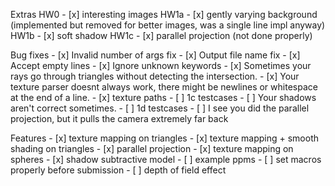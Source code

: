 Extras
    HW0
    - [x] interesting images
    HW1a
    - [x] gently varying background (implemented but removed for better images, was a single line impl anyway)
    HW1b
    - [x] soft shadow
    HW1c
    - [x] parallel projection (not done properly)

Bug fixes
    - [x] Invalid number of args fix
    - [x] Output file name fix
    - [x] Accept empty lines
    - [x] Ignore unknown keywords
    - [x] Sometimes your rays go through triangles without detecting the intersection.
    - [x] Your texture parser doesnt always work, there might be newlines or whitespace at the end of a line.
    - [x] texture paths
    - [ ] 1c testcases
    - [ ] Your shadows aren't correct sometimes.
    - [ ] 1d testcases
    - [ ] I see you did the parallel projection, but it pulls the camera extremely far back

Features
    - [x] texture mapping on triangles
    - [x] texture mapping + smooth shading on triangles
    - [x] parallel projection
    - [x] texture mapping on spheres
    - [x] shadow subtractive model
    - [ ] example ppms
    - [ ] set macros properly before submission
    - [ ] depth of field effect

